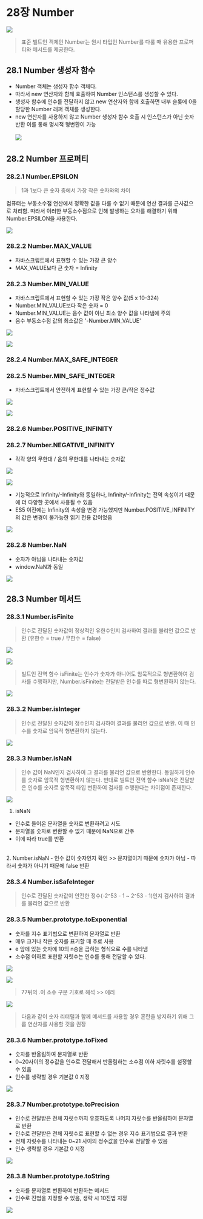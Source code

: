 # 28장 Number
![](https://velog.velcdn.com/images/chtoqur/post/7f73f899-5acd-4e04-852a-f3d32e63bd25/image.png)
> 표준 빌트인 객체인 Number는 원시 타입인 Number를 다룰 때 유용한 프로퍼티와 메서드를 제공한다.

## 28.1 Number 생성자 함수
- Number 객체는 생성자 함수 객체다.
- 따라서 new 연산자와 함께 호출하여 Number 인스턴스를 생성할 수 있다.
- 생성자 함수에 인수를 전달하지 않고 new 연산자와 함께 호출하면 내부 슬롯에 0을 할당한 Number 래퍼 객체를 생성한다.
- new 연산자를 사용하지 않고 Number 생성자 함수 호출 시 인스턴스가 아닌 숫자 반환
이를 통해 명시적 형변환이 가능 <br/><br/>
![](https://velog.velcdn.com/images/chtoqur/post/654b7ee6-931d-4251-abc5-fecb0a905472/image.png)

## 28.2 Number 프로퍼티
### 28.2.1 Number.EPSILON
> 1과 1보다 큰 숫자 중에서 가장 작은 숫자와의 차이

컴퓨터는 부동소수점 연산에서 정확한 값을 다룰 수 없기 때문에 연산 결과를 근사값으로 처리함. 따라서 이러한 부동소수점으로 인해 발생하는 오차를 해결하기 위해 Number.EPSILON을 사용한다.

![](https://velog.velcdn.com/images/chtoqur/post/31947016-b612-4320-88ed-dacf9764c3a6/image.png)

### 28.2.2 Number.MAX_VALUE
- 자바스크립트에서 표현할 수 있는 가장 큰 양수
- MAX_VALUE보다 큰 숫자 = Infinity

### 28.2.3 Number.MIN_VALUE
- 자바스크립트에서 표현할 수 있는 가장 작은 양수 값(5 x 10-324)
- Number.MIN_VALUE보다 작은 숫자 = 0
- Number.MIN_VALUE는 음수 값이 아닌 최소 양수 값을 나타냄에 주의
- 음수 부동소수점 값의 최소값은 '-Number.MIN_VALUE'

![](https://velog.velcdn.com/images/chtoqur/post/a0e0d93c-3ddf-4cc3-bf25-0c48be9cf721/image.png)

![](https://velog.velcdn.com/images/chtoqur/post/1251437d-a871-49bf-abd8-e002f29ea21d/image.png)

### 28.2.4 Number.MAX_SAFE_INTEGER
### 28.2.5 Number.MIN_SAFE_INTEGER
- 자바스크립트에서 안전하게 표현할 수 있는 가장 큰/작은 정수값

![](https://velog.velcdn.com/images/chtoqur/post/981a86a1-6cb6-4722-8aa0-dbf1bff258f3/image.png)

![](https://velog.velcdn.com/images/chtoqur/post/3ae152e9-e596-4dc6-a86a-fb2ec9cb357a/image.png)

### 28.2.6 Number.POSITIVE_INFINITY
### 28.2.7 Number.NEGATIVE_INFINITY
- 각각 양의 무한대 / 음의 무한대를 나타내는 숫자값

![](https://velog.velcdn.com/images/chtoqur/post/c3cd7ebc-6763-4d13-b9bd-cb7f1f49cc3d/image.png)

![](https://velog.velcdn.com/images/chtoqur/post/62f38fa3-eb0f-4246-94fb-9b0842c7037f/image.png)

- 기능적으로 Infinity/-Infinity와 동일하나, Infinity/-Infinity는 전역 속성이기 때문에 더 다양한 곳에서 사용될 수 있음
- ES5 이전에는 Infinity의 속성을 변경 가능했지만 Number.POSITIVE_INFINITY의 값은 변경이 불가능한 읽기 전용 값이었음

![](https://velog.velcdn.com/images/chtoqur/post/3aef1fd5-95c0-4717-ba5d-a23d91201979/image.png)

### 28.2.8 Number.NaN
- 숫자가 아님을 나타내는 숫자값
- window.NaN과 동일

![](https://velog.velcdn.com/images/chtoqur/post/95d355d5-0fae-4a50-bde0-cd651fbd191d/image.png)


## 28.3 Number 메서드
### 28.3.1 Number.isFinite
> 인수로 전달된 숫자값이 정상적인 유한수인지 검사하여 결과를 불리언 값으로 반환 (유한수 = true / 무한수 = false)

![](https://velog.velcdn.com/images/chtoqur/post/24ade546-5c43-48cd-84e0-67e8860a46d3/image.png)

![](https://velog.velcdn.com/images/chtoqur/post/ba43b5b5-535d-48ab-8ba7-ddc8f5e4ccf2/image.png)
> 빌트인 전역 함수 isFinite는 인수가 숫자가 아니어도 암묵적으로 형변환하여 검사를 수행하지만, Number.isFinite는 전달받은 인수를 따로 형변환하지 않는다.

![](https://velog.velcdn.com/images/chtoqur/post/f0fd1bb9-8b57-4a29-9f0f-3d15afa0fe2e/image.png)

### 28.3.2 Number.isInteger
> 인수로 전달된 숫자값이 정수인지 검사하여 결과를 불리언 값으로 반환. 이 때 인수를 숫자로 암묵적 형변환하지 않는다.

![](https://velog.velcdn.com/images/chtoqur/post/120fcec9-ce9a-402b-8246-f4d51a3bc42f/image.png)

### 28.3.3 Number.isNaN
>  인수 값이 NaN인지 검사하여 그 결과를 불리언 값으로 반환한다. 동일하게 인수를 숫자로 암묵적 형변환하지 않는다. 반대로 빌트인 전역 함수 isNaN은 전달받은 인수를 숫자로 암묵적 타입 변환하여 검사를 수행한다는 차이점이 존재한다.

![](https://velog.velcdn.com/images/chtoqur/post/9aa47364-7703-4c3e-8a3e-d7d8f0eca7ca/image.png)

1. isNaN
- 인수로 들어온 문자열을 숫자로 변환하려고 시도
- 문자열을 숫자로 변환할 수 없기 때문에 NaN으로 간주
- 이에 따라 true를 반환
<br/>
2. Number.isNaN
- 인수 값이 숫자인지 확인 >> 문자열이기 때문에 숫자가 아님
- 따라서 숫자가 아니기 때문에 false 반환

### 28.3.4 Number.isSafeInteger
> 인수로 전달된 숫자값이 안전한 정수(-2^53 - 1 ~ 2^53 - 1)인지 검사하여 결과를 불리언 값으로 반환

### 28.3.5 Number.prototype.toExponential
- 숫자를 지수 표기법으로 변환하여 문자열로 반환
- 매우 크거나 작은 숫자를 표기할 때 주로 사용
- e 앞에 있는 숫자에 10의 n승을 곱하는 형식으로 수를 나타냄
- 소수점 이하로 표현할 자릿수는 인수를 통해 전달할 수 있다.

![](https://velog.velcdn.com/images/chtoqur/post/0c50611c-7856-4935-9418-3c7844bd7f57/image.png)

![](https://velog.velcdn.com/images/chtoqur/post/217669c3-3309-495a-996f-820efcce892f/image.png)
> 77뒤의 .이 소수 구분 기호로 해석 >> 에러

![](https://velog.velcdn.com/images/chtoqur/post/de751611-9fdf-4952-adf2-16296f22b3b4/image.png)

> 다음과 같이 숫자 리터럴과 함께 메서드를 사용할 경우 혼란을 방지하기 위해 그룹 연산자를 사용할 것을 권장

### 28.3.6 Number.prototype.toFixed
- 숫자를 반올림하여 문자열로 반환
- 0~20사이의 정수값을 인수로 전달해서 반올림하는 소수점 이하 자릿수를 설정할 수 있음
- 인수를 생략할 경우 기본값 0 지정

![](https://velog.velcdn.com/images/chtoqur/post/d278feae-b34d-47a6-89d6-0fb5bb9402e0/image.png)

### 28.3.7 Number.prototype.toPrecision
- 인수로 전달받은 전체 자릿수까지 유효하도록 나머지 자릿수를 반올림하여 문자열로 반환
- 인수로 전달받은 전체 자릿수로 표현할 수 없는 경우 지수 표기법으로 결과 반환
- 전체 자릿수를 나타내는 0~21 사이의 정수값을 인수로 전달할 수 있음
- 인수 생략할 경우 기본값 0 지정

![](https://velog.velcdn.com/images/chtoqur/post/0b49ad2e-2b41-4ea4-86d0-45e5609f022b/image.png)

### 28.3.8 Number.prototype.toString
- 숫자를 문자열로 변환하여 반환하는 메서드
- 인수로 진법을 지정할 수 있음, 생략 시 10진법 지정

![](https://velog.velcdn.com/images/chtoqur/post/147878db-96fd-4e47-a094-e4d7f861da6b/image.png)


